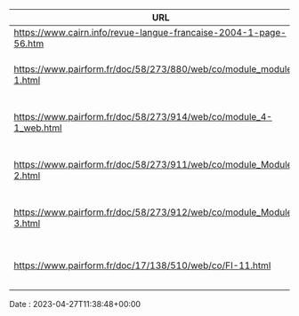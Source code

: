 | URL         | Code        |
| ----------- | ----------- |
| https://www.cairn.info/revue-langue-francaise-2004-1-page-56.htm | HTTP/2 403 |
| https://www.pairform.fr/doc/58/273/880/web/co/module_module_1-1.html | HTTP/1.1 503 Service Unavailable |
| https://www.pairform.fr/doc/58/273/914/web/co/module_4-1_web.html | HTTP/1.1 503 Service Unavailable |
| https://www.pairform.fr/doc/58/273/911/web/co/module_Module_3-2.html | HTTP/1.1 503 Service Unavailable |
| https://www.pairform.fr/doc/58/273/912/web/co/module_Module_3-3.html | HTTP/1.1 503 Service Unavailable |
| https://www.pairform.fr/doc/17/138/510/web/co/FI-11.html | HTTP/1.1 503 Service Unavailable |

Date : 2023-04-27T11:38:48+00:00
